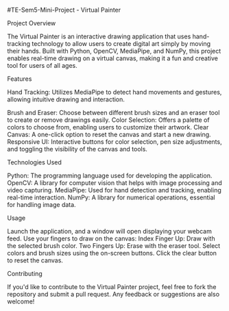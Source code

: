 #TE-Sem5-Mini-Project - Virtual Painter

Project Overview

The Virtual Painter is an interactive drawing application that uses hand-tracking technology to allow users to create digital art simply by moving their hands. Built with Python, OpenCV, MediaPipe, and NumPy, this project enables real-time drawing on a virtual canvas, making it a fun and creative tool for users of all ages.

Features

Hand Tracking: Utilizes MediaPipe to detect hand movements and gestures, allowing intuitive drawing and interaction.

Brush and Eraser: Choose between different brush sizes and an eraser tool to create or remove drawings easily.
Color Selection: Offers a palette of colors to choose from, enabling users to customize their artwork.
Clear Canvas: A one-click option to reset the canvas and start a new drawing.
Responsive UI: Interactive buttons for color selection, pen size adjustments, and toggling the visibility of the canvas and tools.

Technologies Used

Python: The programming language used for developing the application.
OpenCV: A library for computer vision that helps with image processing and video capturing.
MediaPipe: Used for hand detection and tracking, enabling real-time interaction.
NumPy: A library for numerical operations, essential for handling image data.

Usage

Launch the application, and a window will open displaying your webcam feed.
Use your fingers to draw on the canvas:
Index Finger Up: Draw with the selected brush color.
Two Fingers Up: Erase with the eraser tool.
Select colors and brush sizes using the on-screen buttons.
Click the clear button to reset the canvas.

Contributing

If you'd like to contribute to the Virtual Painter project, feel free to fork the repository and submit a pull request. Any feedback or suggestions are also welcome!
